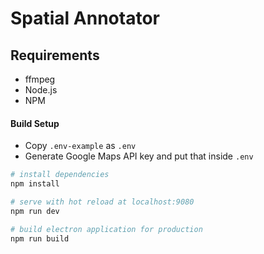 # Spatial Annotator

## Requirements
- ffmpeg
- Node.js
- NPM

#### Build Setup

- Copy `.env-example` as `.env`
- Generate Google Maps API key and put that inside `.env` 

``` bash
# install dependencies
npm install

# serve with hot reload at localhost:9080
npm run dev

# build electron application for production
npm run build
```
